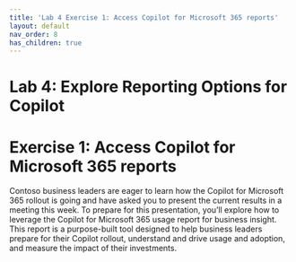 ```yaml
---
title: 'Lab 4 Exercise 1: Access Copilot for Microsoft 365 reports'
layout: default
nav_order: 8
has_children: true
---
```


# Lab 4: Explore Reporting Options for Copilot
# Exercise 1: Access Copilot for Microsoft 365 reports

Contoso business leaders are eager to learn how the Copilot for Microsoft 365 rollout is going and have asked you to present the current results in a meeting this week. 
To prepare for this presentation, you’ll explore how to leverage the Copilot for Microsoft 365 usage report for business insight. This report is a purpose-built tool designed to help business leaders prepare for their Copilot rollout, understand and drive usage and adoption, and measure the impact of their investments.
